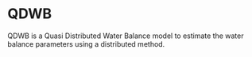 # QDWB
QDWB is a Quasi Distributed Water Balance model to estimate the water balance parameters using a distributed method.
